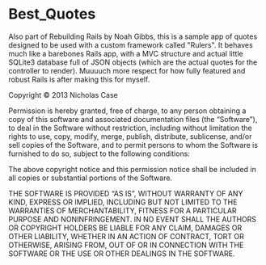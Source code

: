 Best_Quotes
===========

Also part of Rebuilding Rails by Noah Gibbs, this is a sample app of quotes designed to be used with a custom framework called "Rulers". It behaves much like a barebones Rails app, with a MVC structure and actual little SQLite3 database full of JSON objects (which are the actual quotes for the controller to render). Muuuuch more respect for how fully featured and robust Rails is after making this for myself.

Copyright © 2013 Nicholas Case

Permission is hereby granted, free of charge, to any person obtaining a copy of this software and associated documentation files (the “Software”), to deal in the Software without restriction, including without limitation the rights to use, copy, modify, merge, publish, distribute, sublicense, and/or sell copies of the Software, and to permit persons to whom the Software is furnished to do so, subject to the following conditions:

The above copyright notice and this permission notice shall be included in all copies or substantial portions of the Software.

THE SOFTWARE IS PROVIDED “AS IS”, WITHOUT WARRANTY OF ANY KIND, EXPRESS OR IMPLIED, INCLUDING BUT NOT LIMITED TO THE WARRANTIES OF MERCHANTABILITY, FITNESS FOR A PARTICULAR PURPOSE AND NONINFRINGEMENT. IN NO EVENT SHALL THE AUTHORS OR COPYRIGHT HOLDERS BE LIABLE FOR ANY CLAIM, DAMAGES OR OTHER LIABILITY, WHETHER IN AN ACTION OF CONTRACT, TORT OR OTHERWISE, ARISING FROM, OUT OF OR IN CONNECTION WITH THE SOFTWARE OR THE USE OR OTHER DEALINGS IN THE SOFTWARE.
